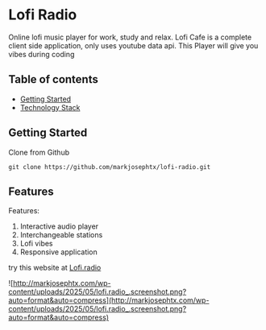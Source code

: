 # Lofi Radio

Online lofi music player for work, study and relax. Lofi Cafe is a complete client side application, only uses youtube data api.
This Player will give you vibes during coding 

## Table of contents

- [Getting Started](#getting-started)
- [Technology Stack](#features)

## Getting Started

Clone from Github

```
git clone https://github.com/markjosephtx/lofi-radio.git
```

## Features

Features:
  1. Interactive audio player
  2. Interchangeable stations
  3. Lofi vibes
  4. Responsive application

try this website at [Lofi.radio](https://markjosephtx.github.io/lofi-radio/)


![http://markjosephtx.com/wp-content/uploads/2025/05/lofi.radio_.screenshot.png?auto=format&auto=compress](http://markjosephtx.com/wp-content/uploads/2025/05/lofi.radio_.screenshot.png?auto=format&auto=compress)


